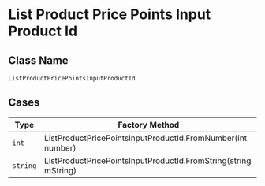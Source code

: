 
# List Product Price Points Input Product Id

## Class Name

`ListProductPricePointsInputProductId`

## Cases

| Type | Factory Method |
|  --- | --- |
| `int` | ListProductPricePointsInputProductId.FromNumber(int number) |
| `string` | ListProductPricePointsInputProductId.FromString(string mString) |


